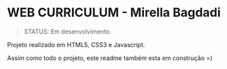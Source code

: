 # WEB CURRICULUM - Mirella Bagdadi

> STATUS: Em desenvolvimento.

Projeto realizado em HTML5, CSS3 e Javascript. 

Assim como todo o projeto, este readme também esta em construção =)


